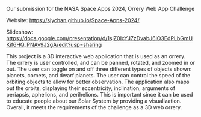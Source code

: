 Our submission for the NASA Space Apps 2024, Orrery Web App Challenge

Website: https://siychan.github.io/Space-Apps-2024/

Slideshow: https://docs.google.com/presentation/d/1sjZ0IcYJ7zDvabJ6lO3EdPLbGmUKif6HQ_PNAv9J2gA/edit?usp=sharing

This project is a 3D interactive web application that is used as an orrery. The orrery is user controlled, and can be panned, rotated, and zoomed in or out. The user can toggle on and off three different types of objects shown: planets, comets, and dwarf planets. The user can control the speed of the orbiting objects to allow for better observation. The application also maps out the orbits, displaying their eccentricity, inclination, arguments of periapsis, aphelions, and perihelions. This is important since it can be used to educate people about our Solar System by providing a visualization. Overall, it meets the requirements of the challenge as a 3D web orrery.
